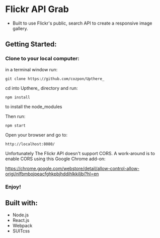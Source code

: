# Flickr API Grab
- Built to use Flickr's public, search API to create a responsive image gallery.

## Getting Started:

### Clone to your local computer:
in a terminal window run:
```
git clone https://github.com/cozpon/Upthere_
```
cd into Upthere_ directory and run:

```
npm install
```
to install the node_modules


Then run:
```
npm start
```
Open your browser and go to:
```
http://localhost:8080/
```
Unfortunately The Flickr API doesn't support CORS.
A work-around is to enable CORS using this Google Chrome add-on:

https://chrome.google.com/webstore/detail/allow-control-allow-origi/nlfbmbojpeacfghkpbjhddihlkkiljbi?hl=en


### Enjoy!


## Built with:
- Node.js
- React.js
- Webpack
- SUITcss



